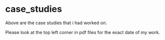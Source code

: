 # case_studies

Above are the case studies that i had worked on. 

Please look at the top left corner in pdf files for the exact date of my work. 

